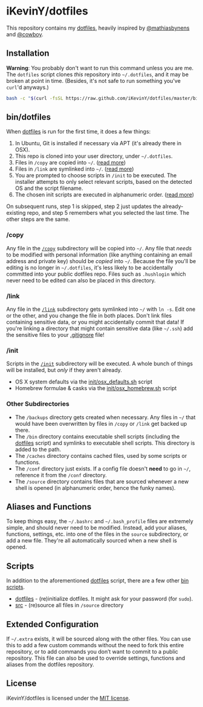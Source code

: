 # iKevinY/dotfiles

This repository contains my [dotfiles](http://dotfiles.github.io), heavily inspired by [@mathiasbynens](https://github.com/mathiasbynens/dotfiles) and [@cowboy](https://github.com/cowboy/dotfiles).

## Installation

**Warning**: You probably don't want to run this command unless you are me. The `dotfiles` script clones *this* repository into `~/.dotfiles`, and it may be broken at point in time. (Besides, it's not safe to run something you've `curl`'d anyways.)

```bash
bash -c "$(curl -fsSL https://raw.github.com/iKevinY/dotfiles/master/bin/dotfiles)" && source ~/.bashrc
```


## bin/dotfiles

When [dotfiles](bin/dotfiles) is run for the first time, it does a few things:

1. In Ubuntu, Git is installed if necessary via APT (it's already there in OSX).
2. This repo is cloned into your user directory, under `~/.dotfiles`.
3. Files in `/copy` are copied into `~/`. ([read more](#copy))
4. Files in `/link` are symlinked into `~/`. ([read more](#link))
5. You are prompted to choose scripts in `/init` to be executed. The installer attempts to only select relevant scripts, based on the detected OS and the script filename.
6. The chosen init scripts are executed in alphanumeric order. ([read more](#init))

On subsequent runs, step 1 is skipped, step 2 just updates the already-existing repo, and step 5 remembers what you selected the last time. The other steps are the same.

### /copy
Any file in the [`/copy`](/copy) subdirectory will be copied into `~/`. Any file that _needs_ to be modified with personal information (like anything containing an email address and private key) should be _copied_ into `~/`. Because the file you'll be editing is no longer in `~/.dotfiles`, it's less likely to be accidentally committed into your public dotfiles repo. Files such as `.hushlogin` which never need to be edited can also be placed in this directory.

### /link
Any file in the [`/link`](/link) subdirectory gets symlinked into `~/` with `ln -s`. Edit one or the other, and you change the file in both places. Don't link files containing sensitive data, or you might accidentally commit that data! If you're linking a directory that might contain sensitive data (like `~/.ssh`) add the sensitive files to your [.gitignore](.gitignore) file!

### /init
Scripts in the [`/init`](/init) subdirectory will be executed. A whole bunch of things will be installed, but _only_ if they aren't already.

* OS X system defaults via the [init/osx_defaults.sh](init/osx_defaults.sh) script
* Homebrew formulae & casks via the [init/osx_homebrew.sh](init/osx_homebrew.sh) script

### Other Subdirectories

* The `/backups` directory gets created when necessary. Any files in `~/` that would have been overwritten by files in `/copy` or `/link` get backed up there.
* The `/bin` directory contains executable shell scripts (including the [dotfiles](bin/dotfiles) script) and symlinks to executable shell scripts. This directory is added to the path.
* The `/caches` directory contains cached files, used by some scripts or functions.
* The `/conf` directory just exists. If a config file doesn't **need** to go in `~/`, reference it from the `/conf` directory.
* The `/source` directory contains files that are sourced whenever a new shell is opened (in alphanumeric order, hence the funky names).


## Aliases and Functions
To keep things easy, the `~/.bashrc` and `~/.bash_profile` files are extremely simple, and should never need to be modified. Instead, add your aliases, functions, settings, etc. into one of the files in the `source` subdirectory, or add a new file. They're all automatically sourced when a new shell is opened.


## Scripts
In addition to the aforementioned [dotfiles](bin/dotfiles) script, there are a few other [bin scripts](bin).

* [dotfiles](bin/dotfiles) - (re)initialize dotfiles. It might ask for your password (for `sudo`).
* [src](link/.bashrc#L8-18) - (re)source all files in `/source` directory


## Extended Configuration

If `~/.extra` exists, it will be sourced along with the other files. You can use this to add a few custom commands without the need to fork this entire repository, or to add commands you don’t want to commit to a public repository. This file can also be used to override settings, functions and aliases from the dotfiles repository.


## License

iKevinY/dotfiles is licensed under the [MIT license](LICENSE).
